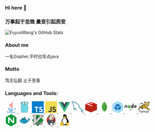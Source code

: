 ### Hi here 👋

### 万事起于忽微 量变引起质变

![FuyunWang's GitHub Stats](https://github-readme-stats.vercel.app/api?username=fuyunwang&show_icons=true&hide_border=true)


### About me
一名Gopher,平时也写点java

### Motto
笃志弘毅 止于至善

<h3 align="left">Languages and Tools:</h3>
<p align="left">
    <a
            href="https://www.java.com/zh-CN/" target="_blank"> <img
            src="https://github.com/devicons/devicon/blob/master/icons/java/java-original.svg" alt="java"
            width="40" height="40"/> </a><a
            href="https://golang.org/" target="_blank"> <img
            src="https://github.com/devicons/devicon/blob/master/icons/go/go-original.svg" alt="go"
            width="40" height="40"/> </a>
    <a
            href="https://www.w3.org/html/" target="_blank"> <img
            src="https://github.com/devicons/devicon/blob/master/icons/typescript/typescript-original.svg" alt="typescript"
            width="40" height="40"/> </a>
    <a href="https://developer.mozilla.org/en-US/docs/Web/JavaScript" target="_blank">
        <img src="https://github.com/devicons/devicon/blob/master/icons/javascript/javascript-original.svg" alt="javascript"
             width="40" height="40"/> </a>
    <a href="https://cn.vuejs.org/" target="_blank">
        <img src="https://github.com/devicons/devicon/blob/master/icons/vuejs/vuejs-original.svg" alt="vuejs"
             width="40" height="40"/> </a>
    <a href="https://www.mysql.com" target="_blank"> <img
            src="https://github.com/devicons/devicon/blob/master/icons/mysql/mysql-original.svg" alt="mysql" width="40"
            height="40"/> </a>
    <a
            href="https://redis.io/" target="_blank"> <img
            src="https://github.com/devicons/devicon/blob/master/icons/redis/redis-original.svg" alt="redis"
            width="40" height="40"/> </a> <a
            href="https://www.mongodb.com/" target="_blank"> <img
            src="https://github.com/devicons/devicon/blob/master/icons/mongodb/mongodb-original.svg" alt="mongodb"
            width="40" height="40"/> </a>
    <a href="https://webpack.js.org" target="_blank"> <img
            src="https://github.com/devicons/devicon/blob/master/icons/webpack/webpack-original.svg" alt="webpack" width="40"
            height="40"/> </a>
    <a href="https://nodejs.org" target="_blank"> <img
            src="https://github.com/devicons/devicon/blob/master/icons/nodejs/nodejs-original-wordmark.svg" alt="nodejs"
            width="40" height="40"/> </a> <a href="https://tomcat.apache.org/" target="_blank"> <img
            src="https://github.com/devicons/devicon/blob/master/icons/tomcat/tomcat-original-wordmark.svg" alt="tomcat"
            width="40" height="40"/> </a>
    <a href="https://www.nginx.com" target="_blank"> <img
            src="https://github.com/devicons/devicon/blob/master/icons/nginx/nginx-original.svg" alt="nginx" width="40"
            height="40"/> </a>
  <a
            href="https://www.docker.com/" target="_blank"> <img
            src="https://github.com/devicons/devicon/blob/master/icons/docker/docker-original.svg" alt="docker"
            width="40" height="40"/> </a>
    <a
            href="https://github.com/vim/vim" target="_blank"> <img
            src="https://github.com/devicons/devicon/blob/master/icons/vim/vim-original.svg" alt="vim"
            width="40" height="40"/> </a>
    <a href="https://www.jenkins.io" target="_blank"> <img
        src="https://github.com/devicons/devicon/blob/master/icons/jenkins/jenkins-original.svg" alt="jenkins" width="40" height="40"/> </a>
    <a
        href="https://www.linux.org/" target="_blank"> <img
        src="https://github.com/devicons/devicon/blob/master/icons/linux/linux-original.svg" alt="linux" width="40"
        height="40"/> </a>

</p>

